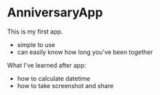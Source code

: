 # AnniversaryApp
 
 This is my first app.
 
- simple to use
- can easily know how long you've been together

What I've learned after app:
- how to calculate datetime
- how to take screenshot and share

